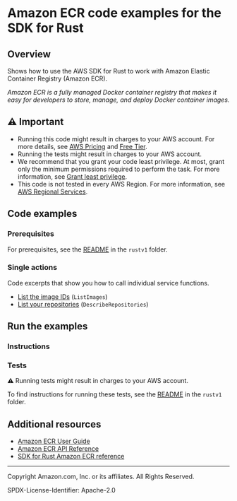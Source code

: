 # Amazon ECR code examples for the SDK for Rust

## Overview

Shows how to use the AWS SDK for Rust to work with Amazon Elastic Container Registry (Amazon ECR).

<!--custom.overview.start-->
<!--custom.overview.end-->

_Amazon ECR is a fully managed Docker container registry that makes it easy for developers to store, manage, and deploy Docker container images._

## ⚠ Important

* Running this code might result in charges to your AWS account. For more details, see [AWS Pricing](https://aws.amazon.com/pricing/) and [Free Tier](https://aws.amazon.com/free/).
* Running the tests might result in charges to your AWS account.
* We recommend that you grant your code least privilege. At most, grant only the minimum permissions required to perform the task. For more information, see [Grant least privilege](https://docs.aws.amazon.com/IAM/latest/UserGuide/best-practices.html#grant-least-privilege).
* This code is not tested in every AWS Region. For more information, see [AWS Regional Services](https://aws.amazon.com/about-aws/global-infrastructure/regional-product-services).

<!--custom.important.start-->
<!--custom.important.end-->

## Code examples

### Prerequisites

For prerequisites, see the [README](../../README.md#Prerequisites) in the `rustv1` folder.


<!--custom.prerequisites.start-->
<!--custom.prerequisites.end-->

### Single actions

Code excerpts that show you how to call individual service functions.

- [List the image IDs](src/bin/list-images.rs#L28) (`ListImages`)
- [List your repositories](src/bin/describe-repos.rs#L24) (`DescribeRepositories`)


<!--custom.examples.start-->
<!--custom.examples.end-->

## Run the examples

### Instructions


<!--custom.instructions.start-->
<!--custom.instructions.end-->



### Tests

⚠ Running tests might result in charges to your AWS account.


To find instructions for running these tests, see the [README](../../README.md#Tests)
in the `rustv1` folder.



<!--custom.tests.start-->
<!--custom.tests.end-->

## Additional resources

- [Amazon ECR User Guide](https://docs.aws.amazon.com/AmazonECR/latest/userguide/what-is-ecr.html)
- [Amazon ECR API Reference](https://docs.aws.amazon.com/AmazonECR/latest/APIReference/Welcome.html)
- [SDK for Rust Amazon ECR reference](https://docs.rs/aws-sdk-ecr/latest/aws_sdk_ecr/)

<!--custom.resources.start-->
<!--custom.resources.end-->

---

Copyright Amazon.com, Inc. or its affiliates. All Rights Reserved.

SPDX-License-Identifier: Apache-2.0